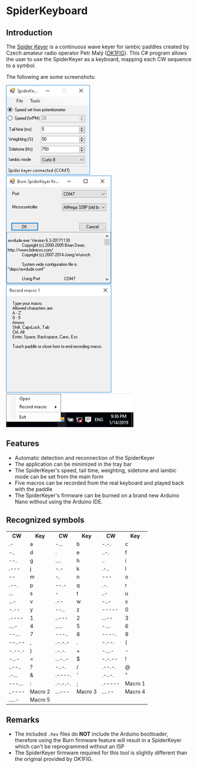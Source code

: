 SpiderKeyboard
==============

Introduction
------------

The [Spider Keyer](http://ok1fig.nagano.cz/SpiderKeyer/SpiderKeyer.htm) is a continuous wave keyer for iambic paddles created by Czech amateur radio operator Petr Mal&yacute; ([OK1FIG](https://www.qrz.com/lookup/OK1FIG)).
This C# program allows the user to use the SpiderKeyer as a keyboard, mapping each CW sequence to a symbol.

The following are some screenshots:

![Main form](Screenshots/Main.png "Main form")
<br />
![Burn form](Screenshots/Burn.png "Burn firmware form")
<br />
![Record macro form](Screenshots/Macro.png "Record macro form")
<br />
![Tray icon](Screenshots/TrayIcon.png "Tray icon")

Features
--------

- Automatic detection and reconnection of the SpiderKeyer
- The application can be minimized in the tray bar
- The SpiderKeyer's speed, tail time, weighting, sidetone and iambic mode can be set from the main form
- Five macros can be recorded from the real keyboard and played back with the paddle
- The SpiderKeyer's firmware can be burned on a brand new Arduino Nano without using the Arduino IDE.

Recognized symbols
------------------

<table>
<tr><th>CW</th><th>Key</th><th>CW</th><th>Key</th><th>CW</th><th>Key</th></tr>
<tr><td>.-</td><td>a</td>
<td>-...</td><td>b</td>
<td>-.-.</td><td>c</td></tr>
<tr><td>-..</td><td>d</td>
<td>.</td><td>e</td>
<td>..-.</td><td>f</td></tr>
<tr><td>--.</td><td>g</td>
<td>....</td><td>h</td>
<td>..</td><td>i</td></tr>
<tr><td>.---</td><td>j</td>
<td>-.-</td><td>k</td>
<td>.-..</td><td>l</td></tr>
<tr><td>--</td><td>m</td>
<td>-.</td><td>n</td>
<td>---</td><td>o</td></tr>
<tr><td>.--.</td><td>p</td>
<td>--.-</td><td>q</td>
<td>.-.</td><td>r</td></tr>
<tr><td>...</td><td>s</td>
<td>-</td><td>t</td>
<td>..-</td><td>u</td></tr>
<tr><td>...-</td><td>v</td>
<td>.--</td><td>w</td>
<td>-..-</td><td>x</td></tr>
<tr><td>-.--</td><td>y</td>
<td>--..</td><td>z</td>
<td>-----</td><td>0</td></tr>
<tr><td>.----</td><td>1</td>
<td>..---</td><td>2</td>
<td>...--</td><td>3</td></tr>
<tr><td>....-</td><td>4</td>
<td>.....</td><td>5</td>
<td>-....</td><td>6</td></tr>
<tr><td>--...</td><td>7</td>
<td>---..</td><td>8</td>
<td>----.</td><td>9</td></tr>
<tr><td>--..--</td><td>,</td>
<td>.-.-.-</td><td>.</td>
<td>-.--.</td><td>(</td></tr>
<tr><td>-.--.-</td><td>)</td>
<td>.-.-.</td><td>+</td>
<td>-....-</td><td>-</td></tr>
<tr><td>-...-</td><td>=</td>
<td>...-..-</td><td>$</td>
<td>-.-.--</td><td>!</td></tr>
<tr><td>..--..</td><td>?</td>
<td>-..-.</td><td>/</td>
<td>.--.-.</td><td>@</td></tr>
<tr><td>.-...</td><td>&amp;</td>
<td>.----.</td><td>'</td>
<td>.-..-.</td><td>"</td></tr>
<tr><td>---...</td><td>:</td>
<td>.-.-.-.</td><td>;</td>
<td>.-----</td><td>Macro 1</td></tr>
<tr><td>..----</td><td>Macro 2</td>
<td>...---</td><td>Macro 3</td>
<td>....--</td><td>Macro 4</td></tr>
<tr><td>.....-</td><td>Macro 5</td>
<td></td><td></td>
<td></td><td></td></tr>
</table>

Remarks
-------

- The included `.hex` files do **NOT** include the Arduino bootloader, therefore using the Burn firmware feature will result in a SpiderKeyer which can't be reprogrammed without an ISP
- The SpiderKeyer firmware required for this tool is slightly different than the original provided by OK1FIG.